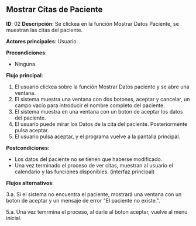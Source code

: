 ## Mostrar Citas de Paciente

**ID**: 02
**Descripción**: Se clickea en la función Mostrar Datos Paciente, se muestran las citas del paciente.

**Actores principales**: Usuario

**Precondiciones**:
* Ninguna.

**Flujo principal**:
1. El usuario clickea sobre la función Mostrar Datos paciente y se abre una ventana.
1. El sistema muestra una ventana con dos botones, aceptar y cancelar, un campo vacío para introducir el nombre completo del paciente.  
1. El sistema muestra en una ventana con un boton de aceptar los datos del paciente.
1. El usuario puede mirar los Datos de la cita del paciente. Posteriormente pulsa aceptar.
1. El usuario pulsa aceptar, y el programa vuelve a la pantalla principal.
 
**Postcondiciones**:

* Los datos del paciente no se tienen que haberse modificado.
* Una vez terminado el proceso de ver citas, muestran al usuario el calendario y las funciones disponibles. (interfaz principal)

**Flujos alternativos**:

3.a. Si el sistema no encuentra el paciente, mostrará una ventana con un boton de aceptar y un mensaje de error "El paciente no existe.".   

5.a. Una vez temrmina el proceso, al darle al boton aceptar, vuelve al menu inicial.
